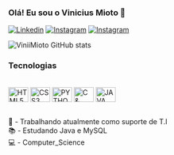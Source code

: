 ### Olá! Eu sou o Vinicius Mioto 👋

[![Linkedin](https://img.shields.io/badge/LinkedIn-0077B5?style=for-the-badge&logo=linkedin&logoColor=white)](https://www.linkedin.com/in/vinicius-mioto-de-assis-a66089243/)
[![Instagram](https://img.shields.io/badge/Instagram-E4405F?style=for-the-badge&logo=instagram&logoColor=white)](https://www.instagram.com/mioto_vini/)
[![Instagram](https://img.shields.io/badge/Gmail-D14836?style=for-the-badge&logo=gmail&logoColor=white)](viniciusmioto4@hotmail.com)


![ViniiMioto GitHub stats](https://github-readme-stats.vercel.app/api?username=ViniiMioto&show_icons=true&theme=tokyonight)

### Tecnologias
<div style="display: inline_block"><br/>
    <img align="center" alt="HTML5" height="30px" width="40px" src="https://cdn.jsdelivr.net/gh/devicons/devicon/icons/html5/html5-plain.svg"/>
    <img align="center" alt="CSS3" height="30px" width="40px" src="https://cdn.jsdelivr.net/gh/devicons/devicon/icons/css3/css3-plain.svg"/>
    <img align="center" alt="PYTHON" height="30px" width="40px" src="https://cdn.jsdelivr.net/gh/devicons/devicon/icons/python/python-original.svg"/>
    <img align="center" alt="C & C++" height="30px" width="40px" src="https://cdn.jsdelivr.net/gh/devicons/devicon/icons/c/c-plain.svg"/>
    <img align="center" alt="JAVA" height="30px" width="40px" src="https://cdn.jsdelivr.net/gh/devicons/devicon/icons/java/java-original.svg"/>
</div><br/>

💼 - Trabalhando atualmente como suporte de T.I<br/>
📚 - Estudando Java e MySQL<br/>
💻 - Computer_Science
